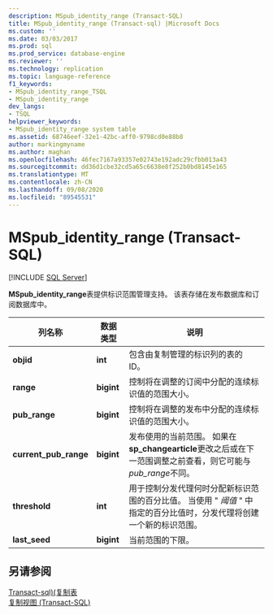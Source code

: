 ```yaml
---
description: MSpub_identity_range (Transact-SQL)
title: MSpub_identity_range (Transact-sql) |Microsoft Docs
ms.custom: ''
ms.date: 03/03/2017
ms.prod: sql
ms.prod_service: database-engine
ms.reviewer: ''
ms.technology: replication
ms.topic: language-reference
f1_keywords:
- MSpub_identity_range_TSQL
- MSpub_identity_range
dev_langs:
- TSQL
helpviewer_keywords:
- MSpub_identity_range system table
ms.assetid: 68746eef-32e1-42bc-aff0-9798cd0e88b8
author: markingmyname
ms.author: maghan
ms.openlocfilehash: 46fec7167a93357e02743e192adc29cfbb013a43
ms.sourcegitcommit: dd36d1cbe32cd5a65c6638e8f252b0bd8145e165
ms.translationtype: MT
ms.contentlocale: zh-CN
ms.lasthandoff: 09/08/2020
ms.locfileid: "89545531"
---
```

# <a name="mspub_identity_range-transact-sql"></a>MSpub_identity_range (Transact-SQL)
[!INCLUDE [SQL Server](../../includes/applies-to-version/sqlserver.md)]

  **MSpub_identity_range**表提供标识范围管理支持。 该表存储在发布数据库和订阅数据库中。  
  
|列名称|数据类型|说明|  
|-----------------|---------------|-----------------|  
|**objid**|**int**|包含由复制管理的标识列的表的 ID。|  
|**range**|**bigint**|控制将在调整的订阅中分配的连续标识值的范围大小。|  
|**pub_range**|**bigint**|控制将在调整的发布中分配的连续标识值的范围大小。|  
|**current_pub_range**|**bigint**|发布使用的当前范围。 如果在**sp_changearticle**更改之后或在下一范围调整之前查看，则它可能与*pub_range*不同。|  
|**threshold**|**int**|用于控制分发代理何时分配新标识范围的百分比值。 当使用 " *阈值* " 中指定的百分比值时，分发代理将创建一个新的标识范围。|  
|**last_seed**|**bigint**|当前范围的下限。|  
  
## <a name="see-also"></a>另请参阅  
 [Transact-sql&#41;&#40;复制表 ](../../relational-databases/system-tables/replication-tables-transact-sql.md)   
 [复制视图 (Transact-SQL)](../../relational-databases/system-views/replication-views-transact-sql.md)  
  
  
